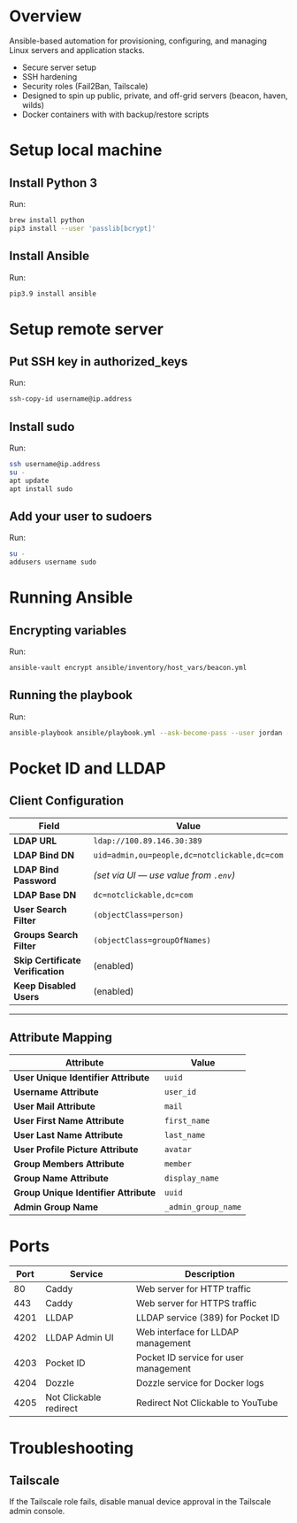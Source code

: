 # Overview

Ansible-based automation for provisioning, configuring, and managing Linux servers and application stacks.

-   Secure server setup
-   SSH hardening
-   Security roles (Fail2Ban, Tailscale)
-   Designed to spin up public, private, and off-grid servers (beacon, haven, wilds)
-   Docker containers with with backup/restore scripts

# Setup local machine

## Install Python 3

Run:

```bash
brew install python
pip3 install --user 'passlib[bcrypt]'
```

## Install Ansible

Run:

```bash
pip3.9 install ansible
```

# Setup remote server

## Put SSH key in authorized_keys

Run:

```bash
ssh-copy-id username@ip.address
```

## Install sudo

Run:

```bash
ssh username@ip.address
su -
apt update
apt install sudo
```

## Add your user to sudoers

Run:

```bash
su -
addusers username sudo
```

# Running Ansible

## Encrypting variables

Run:

```bash
ansible-vault encrypt ansible/inventory/host_vars/beacon.yml
```

## Running the playbook

Run:

```bash
ansible-playbook ansible/playbook.yml --ask-become-pass --user jordan --inventory ansible/inventory/hosts.yml
```

# Pocket ID and LLDAP

## Client Configuration

| Field                             | Value                                        |
| --------------------------------- | -------------------------------------------- |
| **LDAP URL**                      | `ldap://100.89.146.30:389`                   |
| **LDAP Bind DN**                  | `uid=admin,ou=people,dc=notclickable,dc=com` |
| **LDAP Bind Password**            | _(set via UI — use value from `.env`)_       |
| **LDAP Base DN**                  | `dc=notclickable,dc=com`                     |
| **User Search Filter**            | `(objectClass=person)`                       |
| **Groups Search Filter**          | `(objectClass=groupOfNames)`                 |
| **Skip Certificate Verification** | (enabled)                                    |
| **Keep Disabled Users**           | (enabled)                                    |

---

## Attribute Mapping

| Attribute                             | Value               |
| ------------------------------------- | ------------------- |
| **User Unique Identifier Attribute**  | `uuid`              |
| **Username Attribute**                | `user_id`           |
| **User Mail Attribute**               | `mail`              |
| **User First Name Attribute**         | `first_name`        |
| **User Last Name Attribute**          | `last_name`         |
| **User Profile Picture Attribute**    | `avatar`            |
| **Group Members Attribute**           | `member`            |
| **Group Name Attribute**              | `display_name`      |
| **Group Unique Identifier Attribute** | `uuid`              |
| **Admin Group Name**                  | `_admin_group_name` |

# Ports

| Port | Service                | Description                           |
| ---- | ---------------------- | ------------------------------------- |
| 80   | Caddy                  | Web server for HTTP traffic           |
| 443  | Caddy                  | Web server for HTTPS traffic          |
| 4201 | LLDAP                  | LLDAP service (389) for Pocket ID     |
| 4202 | LLDAP Admin UI         | Web interface for LLDAP management    |
| 4203 | Pocket ID              | Pocket ID service for user management |
| 4204 | Dozzle                 | Dozzle service for Docker logs        |
| 4205 | Not Clickable redirect | Redirect Not Clickable to YouTube     |

# Troubleshooting

## Tailscale

If the Tailscale role fails, disable manual device approval in the Tailscale admin console.
